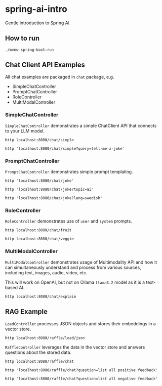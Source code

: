 # spring-ai-intro

Gentle introduction to Spring AI.

## How to run

```shell
./mvnw spring-boot:run
```

## Chat Client API Examples

All chat examples are packaged in `chat` package, e.g.
* SimpleChatController
* PromptChatController
* RoleController
* MultiModalController


### SimpleChatController

`SimpleChatController` demonstrates a simple ChatClient API that connects to your LLM model.

```shell
http localhost:8080/chat/simple
```

```shell
http 'localhost:8080/chat/simple?query=tell-me-a-joke'
```

### PromptChatController

`PromptChatController` demonstrates simple prompt templating.

```shell
http 'localhost:8080/chat/joke'
```

```shell
http 'localhost:8080/chat/joke?topic=ai'
```

```shell
http 'localhost:8080/chat/joke?lang=swedish'
```

### RoleController

`RoleController` demonstrates use of `user` and `system` prompts.


```shell
http localhost:8080/chat/fruit
```

```shell
http localhost:8080/chat/veggie
```

### MultiModalController

`MultiModalController` demonstrates usage of Multimodality API and how it can simultaneously
understand and process from various sources, including text, images, audio, video, etc.

This will work on OpenAI, but not on Ollama `llama3.2` model as it is a text-based AI.

```shell
http localhost:8080/chat/explain
```
## RAG Example

`LoadController` processes JSON objects and stores their embeddings in a vector store.

```shell
http localhost:8080/raffle/load/json
```

`RaffleController` leverages the data in the vector store and answers questions about the stored data.

```shell
http localhost:8080/raffle/chat
```

```shell
http 'localhost:8080/raffle/chat?question=list all positive feedback'
```

```shell
http 'localhost:8080/raffle/chat?question=list all negative feedback'
```

